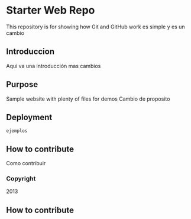 # Starter Web Repo

This repository is for showing how Git and GitHub work
es simple y es un cambio

## Introduccion
Aqui va una introducción
mas cambios

## Purpose

Sample website with plenty of files for demos
Cambio de proposito

## Deployment
	ejemplos
## How to contribute
Como contribuir

### Copyright
2013

## How to contribute